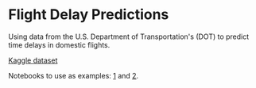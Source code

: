 # Flight Delay Predictions
Using data from the U.S. Department of Transportation's (DOT) to predict time delays in domestic flights.

[Kaggle dataset](https://www.kaggle.com/usdot/flight-delays)

Notebooks to use as examples: [1](https://www.kaggle.com/manasichhibber/flight-delay-predictions) and [2](https://www.kaggle.com/fabiendaniel/predicting-flight-delays-tutorial).

